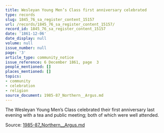 ```yaml
---
title: Wesleyan Young Men’s Class first anniversary celebrated
type: records
slug: 1845_76_sa_register_content_15157
url: /records/1845_76_sa_register_content_15157/
record_id: 1845_76_sa_register_content_15157
date: '1861-12-06'
date_display: null
volume: null
issue_number: null
page: '3'
article_type: community_notice
issue_reference: 6 December 1861, page  3
people_mentioned: []
places_mentioned: []
topics:
- community
- celebration
- religion
source_document: 1985-87_Northern__Argus.md
---
```


The Wesleyan Young Men’s Class celebrated their first anniversary last evening with a tea and public meeting; both of which were well attended.

Source: [1985-87_Northern__Argus.md](/downloads/markdown/1985-87_Northern__Argus.md)
